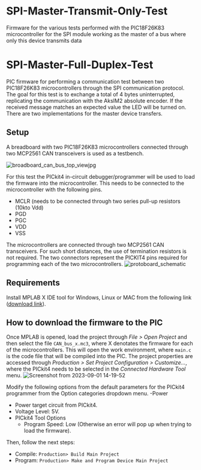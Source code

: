 # SPI-Master-Transmit-Only-Test
Firmware for the various tests performed with the PIC18F26K83 microcontroller for the SPI module working as the master of a bus where only this device transmits data

# SPI-Master-Full-Duplex-Test

PIC firmware for performing a communication test between two PIC18F26K83 microcontrollers through the SPI communication protocol. The goal for this test is to exchange a total of 4 bytes uninterrupted, replicating the communication with the AksIM2 absolute encoder. If the received message matches an expected value the LED will be turned on. There are two implementations for the master device transfers.

## Setup
A breadboard with two PIC18F26K83 microcontrollers connected through two MCP2561 CAN transceivers is used as a testbench. 

![broadboard_can_bus_top_viewjpg](https://github.com/AlbertoRodriguezSanz/CAN-Bus-Test/assets/95371514/c0f4a20e-199d-4b0a-b0b2-8a69f7578277) 

For this test the PICkit4 in-circuit debugger/programmer will be used to load the firmware into the microcontroller. This needs to be connected to the microcontroller with the following pins.
- MCLR (needs to be connected through two series pull-up resistors (10kto Vdd)
- PGD
- PGC
- VDD
- VSS

The microcontrollers are connected through two MCP2561 CAN transceivers. For such short distances, the use of termination resistors is not required. The two connectors represent the PICKIT4 pins required for programming each of the two microcontrollers. 
![protoboard_schematic](https://github.com/AlbertoRodriguezSanz/CAN-Bus-Test/assets/95371514/cc8b1035-44ea-4e5a-bbfc-5b08e4b7b556)

  
## Requirements

Install MPLAB X IDE tool for Windows, Linux or MAC from the following link ([download link](https://www.microchip.com/en-us/tools-resources/develop/mplab-x-ide#tabs)).

## How to download the firmware to the PIC

Once MPLAB is opened, load the project through *File > Open Project* and then select the file `CAN_bus_x.mc3`, where X denotates the firmware for each of the microcontrollers.
This will open the work environment, where `main.c` is the code file that will be compiled into the PIC. The project properties are accessed through *Production > Set Project Configuration > Customize...*, where the PICkit4 needs to be selected in the *Connected Hardware Tool* menu.
![Screenshot from 2023-09-01 14-19-52](https://github.com/AlbertoRodriguezSanz/CAN-Bus-Test/assets/95371514/248a38f8-ebf5-4f62-97c1-47c6fd496216)

Modify the following options from the default parameters for the PICkit4 programmer from the Option categories dropdown menu.
-Power
  - Power target circuit from PICkit4.
  - Voltage Level: 5V.
- PICkit4 Tool Options
  - Program Speed: Low (Otherwise an error will pop up when trying to load the firmware).

Then, follow the next steps:
* Compile: `Production> Build Main Project`
* Program: `Production> Make and Program Device Main Project`
